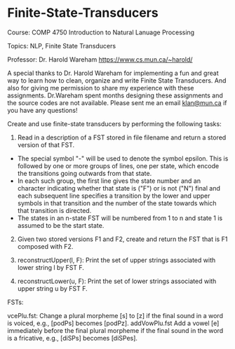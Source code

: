 # Finite-State-Transducers

Course: COMP 4750 Introduction to Natural Lanuage Processing

Topics: NLP, Finite State Transducers

Professor: Dr. Harold Wareham https://www.cs.mun.ca/~harold/

A special thanks to Dr. Harold Wareham for implementing a fun and great way to learn how to clean, organize and write Finite State Transducers. And also for giving me permission to share my experience with these assignments. Dr.Wareham spent months designing these assignments and the source codes are not available. Please sent me an email klan@mun.ca if you have any questions!



Create and use finite-state transducers by performing the following tasks:


1) Read in a description of a FST stored in file filename and return a stored version of that FST.
  - The special symbol "-" will be used to denote the symbol epsilon. This is followed by one or more groups of lines, one per state, which encode the transitions going outwards from that state. 
  - In each such group, the first line gives the state number and an character indicating whether that state is ("F") or is not ("N") final and each subsequent line specifies a transition by the lower and upper symbols in that transition and the number of the state towards which that transition is directed. 
  - The states in an n-state FST will be numbered from 1 to n and state 1 is assumed to be the start state. 

2) Given two stored versions F1 and F2, create and return the FST that is F1 composed with F2.

3) reconstructUpper(l, F): Print the set of upper strings associated with lower string l by FST F.
4) reconstructLower(u, F): Print the set of lower strings associated with upper string u by FST F.

FSTs: 

vcePlu.fst: Change a plural morpheme [s] to [z] if the final sound in a word is voiced, e.g., [podPs] becomes [podPz].
addVowPlu.fst Add a vowel [e] immediately before the final plural morpheme if the final sound in the word is a fricative, e.g., [diSPs] becomes [diSPes].
